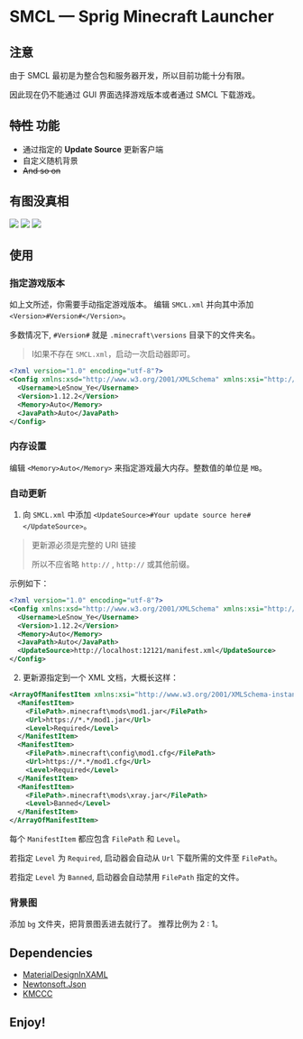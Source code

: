 # SMCL — Sprig Minecraft Launcher
## 注意
由于 SMCL 最初是为整合包和服务器开发，所以目前功能十分有限。

因此现在仍不能通过 GUI 界面选择游戏版本或者通过 SMCL 下载游戏。

## ~~特性~~ 功能
* 通过指定的 **Update Source** 更新客户端
* 自定义随机背景
* ~~And so on~~
  
## 有图没真相
![](https://pic.imgdb.cn/item/60c0833e844ef46bb24a6fcc.jpg)
![](https://pic.imgdb.cn/item/60c08379844ef46bb24de6d4.jpg)
![](https://pic.imgdb.cn/item/60c0846a844ef46bb25bf722.gif)

## 使用
### 指定游戏版本
如上文所述，你需要手动指定游戏版本。
编辑 `SMCL.xml` 并向其中添加 `<Version>#Version#</Version>`。

多数情况下, `#Version#` 就是 `.minecraft\versions` 目录下的文件夹名。
> I如果不存在 `SMCL.xml`，启动一次启动器即可。
``` xml
<?xml version="1.0" encoding="utf-8"?>
<Config xmlns:xsd="http://www.w3.org/2001/XMLSchema" xmlns:xsi="http://www.w3.org/2001/XMLSchema-instance">
  <Username>LeSnow_Ye</Username>
  <Version>1.12.2</Version>
  <Memory>Auto</Memory>
  <JavaPath>Auto</JavaPath>
</Config>
```

### 内存设置
编辑 `<Memory>Auto</Memory>` 来指定游戏最大内存。整数值的单位是 `MB`。

### 自动更新
1. 向 `SMCL.xml` 中添加 `<UpdateSource>#Your update source here#</UpdateSource>`。
> 更新源必须是完整的 URI 链接
> 
> 所以不应省略 `http://` , `http://` 或其他前缀。

示例如下：

``` xml
<?xml version="1.0" encoding="utf-8"?>
<Config xmlns:xsd="http://www.w3.org/2001/XMLSchema" xmlns:xsi="http://www.w3.org/2001/XMLSchema-instance">
  <Username>LeSnow_Ye</Username>
  <Version>1.12.2</Version>
  <Memory>Auto</Memory>
  <JavaPath>Auto</JavaPath>
  <UpdateSource>http://localhost:12121/manifest.xml</UpdateSource>
</Config>
```

2. 更新源指定到一个 XML 文档，大概长这样：

``` xml
<ArrayOfManifestItem xmlns:xsi="http://www.w3.org/2001/XMLSchema-instance" xmlns:xsd="http://www.w3.org/2001/XMLSchema">
  <ManifestItem>
    <FilePath>.minecraft\mods\mod1.jar</FilePath>
    <Url>https://*.*/mod1.jar</Url>
    <Level>Required</Level>
  </ManifestItem>
  <ManifestItem>
    <FilePath>.minecraft\config\mod1.cfg</FilePath>
    <Url>https://*.*/mod1.cfg</Url>
    <Level>Required</Level> 
  </ManifestItem>
  <ManifestItem>
    <FilePath>.minecraft\mods\xray.jar</FilePath>
    <Level>Banned</Level>
  </ManifestItem>
</ArrayOfManifestItem>
```

每个 `ManifestItem` 都应包含 `FilePath` 和 `Level`。

若指定 `Level` 为 `Required`, 启动器会自动从 `Url` 下载所需的文件至 `FilePath`。

若指定 `Level` 为 `Banned`, 启动器会自动禁用 `FilePath` 指定的文件。


### 背景图
添加 `bg` 文件夹，把背景图丢进去就行了。
推荐比例为 2 : 1。

## Dependencies
* [MaterialDesignInXAML](https://github.com/MaterialDesignInXAML/MaterialDesignInXamlToolkit)
* [Newtonsoft.Json](https://github.com/JamesNK/Newtonsoft.Json)
* [KMCCC](https://github.com/MineStudio/KMCCC)

## Enjoy!
